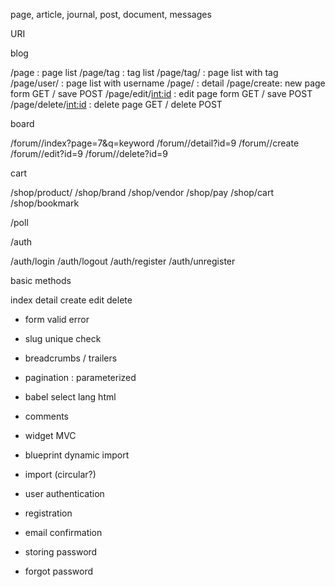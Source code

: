 page, article, journal, post, document, messages



URI

blog

/page : page list
/page/tag : tag list
/page/tag/<slug> : page list with tag
/page/user/<username> : page list with username
/page/<slug> : detail
/page/create: new page form GET / save POST
/page/edit/<int:id> : edit page form GET / save POST
/page/delete/<int:id> : delete page GET / delete POST

board

/forum/<name>/index?page=7&q=keyword
/forum/<name>/detail?id=9
/forum/<name>/create
/forum/<name>/edit?id=9
/forum/<name>/delete?id=9

cart

/shop/product/<slug>
/shop/brand
/shop/vendor
/shop/pay
/shop/cart
/shop/bookmark

/poll

/auth

/auth/login
/auth/logout
/auth/register
/auth/unregister


basic methods

index
detail
create
edit
delete


- form valid error
- slug unique check
- breadcrumbs / trailers
- pagination : parameterized
- babel select lang html

- comments
- widget MVC
- blueprint dynamic import
- import (circular?)

- user authentication
- registration
- email confirmation
- storing password
- forgot password